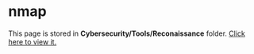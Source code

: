 # nmap

This page is stored in **Cybersecurity/Tools/Reconaissance** folder.
[Click here to view it.](../../01-Cybersecurity/Tools/Reconaissance/nmap.md)